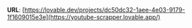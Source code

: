 
**URL**: [https://lovable.dev/projects/dc50dc32-1aee-4e03-9179-1f1609015e3e](https://youtube-scrapper.lovable.app/)

